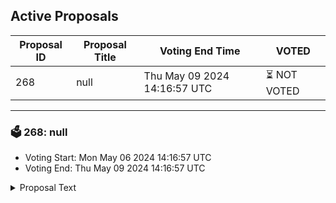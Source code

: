 ## Active Proposals

| Proposal ID | Proposal Title | Voting End Time | VOTED |
|-------------|----------------|-----------------|-------|
| 268 | null | Thu May 09 2024 14:16:57 UTC | ⏳ NOT VOTED |

---

### 🗳 268: null
- Voting Start: Mon May 06 2024 14:16:57 UTC
- Voting End: Thu May 09 2024 14:16:57 UTC

<details>
<summary>Proposal Text</summary>
 
null
</details>
